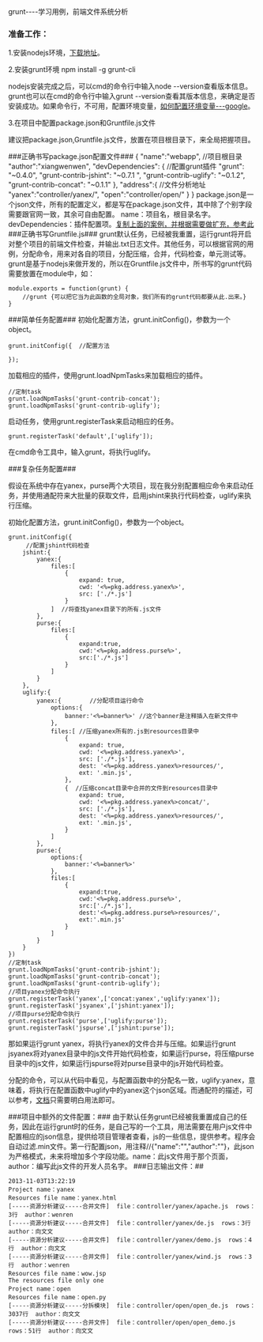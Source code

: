 grunt----学习用例，前端文件系统分析

### 准备工作： ###

1.安装nodejs环境，<a href="http://www.nodejs.org/">下载地址</a>。

2.安装grunt环境  npm install -g grunt-cli

nodejs安装完成之后，可以cmd的命令行中输入node --version查看版本信息。grunt也可以在cmd的命令行中输入grunt --version查看其版本信息，来确定是否安装成功。如果命令行，不可用，配置环境变量，<a href="https://www.google.com.hk/">如何配置环境变量---google</a>。

3.在项目中配置package.json和Gruntfile.js文件

建议把package.json,Gruntfile.js文件，放置在项目根目录下，来全局把握项目。

###正确书写package.json配置文件###
	{
	 	"name":"webapp",  //项目根目录
	    "author":"xiangwenwen",
	    "devDependencies": {  //配置grunt插件
	        "grunt": "~0.4.0",
	        "grunt-contrib-jshint": "~0.7.1 ",
	        "grunt-contrib-uglify": "~0.1.2",
	        "grunt-contrib-concat": "~0.1.1"
	    },
	    "address":{  //文件分析地址
	    	"yanex":"controller/yanex/",
	    	"open":"controller/open/"
	    }
	}
package.json是一个json文件，所有的配置定义，都是写在package.json文件，其中除了个别字段需要跟官网一致，其余可自由配置。
name：项目名，根目录名字。devDependencies：插件配置项。<a href="https://npmjs.org/doc/json.html">复制上面的案例，并根据需要做扩充，参考此</a>
###正确书写Gruntfile.js###
grunt默认任务，已经被我重置，运行grunt将开启对整个项目的前端文件检查，并输出.txt日志文件。其他任务，可以根据官网的用例，分配命令，用来对各自的项目，分配压缩，合并，代码检查，单元测试等。grunt是基于nodejs来做开发的，所以在Gruntfile.js文件中，所书写的grunt代码需要放置在module中，如：
	
	module.exports = function(grunt) {
		//grunt {可以把它当为此函数的全局对象，我们所有的grunt代码都要从此.出来。}
    }

###简单任务配置###
初始化配置方法，grunt.initConfig()，参数为一个object。

	grunt.initConfig({  //配置方法
	    
	});
	
加载相应的插件，使用grunt.loadNpmTasks来加载相应的插件。

	//定制task
	grunt.loadNpmTasks('grunt-contrib-concat');
	grunt.loadNpmTasks('grunt-contrib-uglify');

启动任务，使用grunt.registerTask来启动相应的任务。

	grunt.registerTask('default',['uglify']);

在cmd命令工具中，输入grunt，将执行uglify。

###复杂任务配置###

假设在系统中存在yanex，purse两个大项目，现在我分别配置相应命令来启动任务，并使用通配符来大批量的获取文件，启用jshint来执行代码检查，uglify来执行压缩。

初始化配置方法，grunt.initConfig()，参数为一个object。

	grunt.initConfig({
		 //配置jshint代码检查
		jshint:{
			yanex:{
                files:[
                    {
                        expand: true,
                        cwd: '<%=pkg.address.yanex%>', 
                        src: ['./*.js']
                    }
                ]  //将查找yanex目录下的所有.js文件
            },
            purse:{
                files:[
                    {
                        expand:true,
                        cwd:'<%=pkg.address.purse%>',
                        src:['./*.js']
                    }
                ]
            }
		},
		uglify:{
			yanex:{        //分配项目运行命令 
                options:{
                    banner:'<%=banner%>' //这个banner是注释插入在新文件中
                },
                files:[ //压缩yanex所有的.js到resources目录中
                    {
                        expand: true,
                        cwd: '<%=pkg.address.yanex%>',
                        src: ['./*.js'],
                        dest: '<%=pkg.address.yanex%>resources/',                         
                        ext: '.min.js',
                    },
                    {  //压缩concat目录中合并的文件到resources目录中
                        expand: true,
                        cwd: '<%=pkg.address.yanex%>concat/',
                        src: ['./*.js'],
                        dest: '<%=pkg.address.yanex%>resources/',                         
                        ext: '.min.js', 
                    }
                ]
            },
			purse:{
                options:{
                    banner:'<%=banner%>'
                },
                files:[
                    {
                        expand:true,
                        cwd:'<%=pkg.address.purse%>',
                        src:['./*.js'],
                        dest:'<%=pkg.address.purse%>resources/',
                        ext:'.min.js'
                    }
                ]
            }
		}	
    })
	//定制task
    grunt.loadNpmTasks('grunt-contrib-jshint');
    grunt.loadNpmTasks('grunt-contrib-concat');
    grunt.loadNpmTasks('grunt-contrib-uglify');
    //项目yanex分配命令执行
    grunt.registerTask('yanex',['concat:yanex','uglify:yanex']);
    grunt.registerTask('jsyanex',['jshint:yanex']);
    //项目purse分配命令执行
    grunt.registerTask('purse',['uglify:purse']);
    grunt.registerTask('jspurse',['jshint:purse']);

那如果运行grunt yanex，将执行yanex的文件合并与压缩。如果运行grunt jsyanex将对yanex目录中的js文件开始代码检查，如果运行purse，将压缩purse目录中的js文件，如果运行jspurse将对purse目录中的js开始代码检查。

分配的命令，可以从代码中看见，与配置函数中的分配名一致，uglify:yanex，意味着，将执行在配置函数中uglify中的yanex这个json区域。而通配符的描述，可以参考，<a href="http://www.gruntjs.net/docs/configuring-tasks/">文档</a>只需要明白用法即可。

###项目中额外的文件配置：###
由于默认任务grunt已经被我重置成自己的任务，因此在运行grunt时的任务，是自己写的一个工具，用法需要在用户js文件中配置相应的json信息，提供给项目管理者查看，js的一些信息，提供参考。程序会自动过滤.min文件。第一行配置json，用注释//{"name":"","author":""}，此json为严格模式，未来将增加多个字段功能。name：此js文件用于那个页面，author：编写此js文件的开发人员名字。
###日志输出文件：##

	2013-11-03T13:22:19
	Project name：yanex
	Resources file name：yanex.html
	[-----资源分析建议-----合并文件]  file：controller/yanex/apache.js  rows：3行  author：wenren
	[-----资源分析建议-----合并文件]  file：controller/yanex/de.js  rows：3行  author：向文文
	[-----资源分析建议-----合并文件]  file：controller/yanex/demo.js  rows：4行  author：向文文
	[-----资源分析建议-----合并文件]  file：controller/yanex/wind.js  rows：3行  author：wenren
	Resources file name：wow.jsp
	The resources file only one 
	Project name：open
	Resources file name：open.py
	[-----资源分析建议-----分拆模块]  file：controller/open/open_de.js  rows：3037行  author：向文文
	[-----资源分析建议-----合并文件]  file：controller/open/open_demo.js  rows：51行  author：向文文